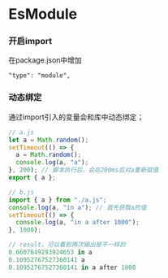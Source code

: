 # EsModule

### 开启import

在package.json中增加

```
"type": "module",
```

### 动态绑定

通过import引入的变量会和库中动态绑定；

```javascript
// a.js
let a = Math.random();
setTimeout(() => {
  a = Math.random();
  console.log(a, "a");
}, 200); // 脚本执行后，会在200ms后对a重新赋值
export { a };

// b.js
import { a } from "./a.js";
console.log(a, "in a"); // 首先获取a的值
setTimeout(() => {
  console.log(a, "in a after 1000");
}, 1000);

// result，可以看到两次输出是不一样的
0.6607649293924653 in a
0.10952767527360141 a
0.10952767527360141 in a after 1000
```



